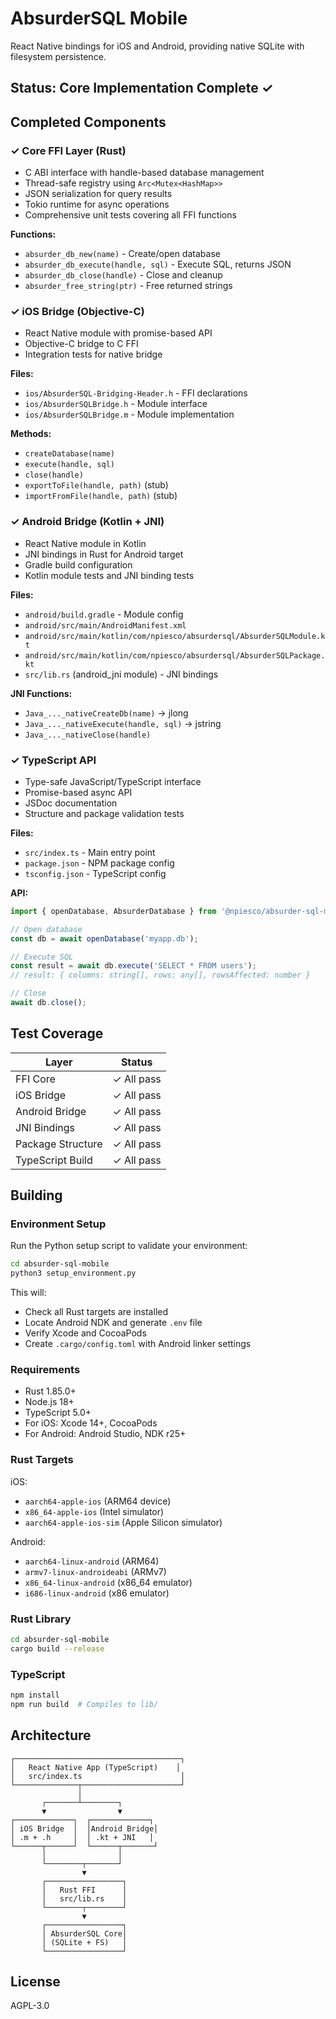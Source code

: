 # AbsurderSQL Mobile

React Native bindings for iOS and Android, providing native SQLite with filesystem persistence.

## Status: Core Implementation Complete ✓

## Completed Components

### ✓ Core FFI Layer (Rust)
- C ABI interface with handle-based database management
- Thread-safe registry using `Arc<Mutex<HashMap>>`
- JSON serialization for query results
- Tokio runtime for async operations
- Comprehensive unit tests covering all FFI functions

**Functions:**
- `absurder_db_new(name)` - Create/open database
- `absurder_db_execute(handle, sql)` - Execute SQL, returns JSON
- `absurder_db_close(handle)` - Close and cleanup
- `absurder_free_string(ptr)` - Free returned strings

### ✓ iOS Bridge (Objective-C)
- React Native module with promise-based API
- Objective-C bridge to C FFI
- Integration tests for native bridge

**Files:**
- `ios/AbsurderSQL-Bridging-Header.h` - FFI declarations
- `ios/AbsurderSQLBridge.h` - Module interface
- `ios/AbsurderSQLBridge.m` - Module implementation

**Methods:**
- `createDatabase(name)` 
- `execute(handle, sql)`
- `close(handle)`
- `exportToFile(handle, path)` (stub)
- `importFromFile(handle, path)` (stub)

### ✓ Android Bridge (Kotlin + JNI)
- React Native module in Kotlin
- JNI bindings in Rust for Android target
- Gradle build configuration
- Kotlin module tests and JNI binding tests

**Files:**
- `android/build.gradle` - Module config
- `android/src/main/AndroidManifest.xml`
- `android/src/main/kotlin/com/npiesco/absurdersql/AbsurderSQLModule.kt`
- `android/src/main/kotlin/com/npiesco/absurdersql/AbsurderSQLPackage.kt`
- `src/lib.rs` (android_jni module) - JNI bindings

**JNI Functions:**
- `Java_..._nativeCreateDb(name)` -> jlong
- `Java_..._nativeExecute(handle, sql)` -> jstring  
- `Java_..._nativeClose(handle)`

### ✓ TypeScript API
- Type-safe JavaScript/TypeScript interface
- Promise-based async API
- JSDoc documentation
- Structure and package validation tests

**Files:**
- `src/index.ts` - Main entry point
- `package.json` - NPM package config
- `tsconfig.json` - TypeScript config

**API:**
```typescript
import { openDatabase, AbsurderDatabase } from '@npiesco/absurder-sql-mobile';

// Open database
const db = await openDatabase('myapp.db');

// Execute SQL
const result = await db.execute('SELECT * FROM users');
// result: { columns: string[], rows: any[], rowsAffected: number }

// Close
await db.close();
```

## Test Coverage

| Layer | Status |
|-------|--------|
| FFI Core | ✓ All pass |
| iOS Bridge | ✓ All pass |
| Android Bridge | ✓ All pass |
| JNI Bindings | ✓ All pass |
| Package Structure | ✓ All pass |
| TypeScript Build | ✓ All pass |

## Building

### Environment Setup

Run the Python setup script to validate your environment:

```bash
cd absurder-sql-mobile
python3 setup_environment.py
```

This will:
- Check all Rust targets are installed
- Locate Android NDK and generate `.env` file
- Verify Xcode and CocoaPods
- Create `.cargo/config.toml` with Android linker settings

### Requirements
- Rust 1.85.0+
- Node.js 18+
- TypeScript 5.0+
- For iOS: Xcode 14+, CocoaPods
- For Android: Android Studio, NDK r25+

### Rust Targets
iOS:
- `aarch64-apple-ios` (ARM64 device)
- `x86_64-apple-ios` (Intel simulator)
- `aarch64-apple-ios-sim` (Apple Silicon simulator)

Android:
- `aarch64-linux-android` (ARM64)
- `armv7-linux-androideabi` (ARMv7)
- `x86_64-linux-android` (x86_64 emulator)
- `i686-linux-android` (x86 emulator)

### Rust Library
```bash
cd absurder-sql-mobile
cargo build --release
```

### TypeScript
```bash
npm install
npm run build  # Compiles to lib/
```

## Architecture

```
┌─────────────────────────────────────┐
│   React Native App (TypeScript)    │
│   src/index.ts                      │
└──────────────┬──────────────────────┘
               │
       ┌───────┴────────┐
       ▼                ▼
┌─────────────┐  ┌─────────────┐
│ iOS Bridge  │  │Android Bridge│
│ .m + .h     │  │ .kt + JNI   │
└──────┬──────┘  └──────┬───────┘
       │                │
       └────────┬───────┘
                ▼
       ┌─────────────────┐
       │   Rust FFI      │
       │   src/lib.rs    │
       └────────┬────────┘
                ▼
       ┌─────────────────┐
       │ AbsurderSQL Core│
       │ (SQLite + FS)   │
       └─────────────────┘
```

## License

AGPL-3.0